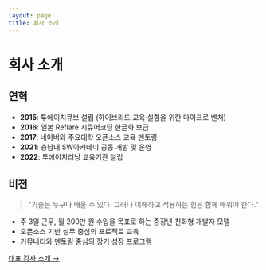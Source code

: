 ```yaml
---
layout: page
title: 회사 소개
---
```


# 회사 소개

## 연혁
- **2015**: 투에이치큐브 설립 (하이브리드 교육 실험을 위한 마이크로 벤처)
- **2016**: 일본 Reflare 시큐어코딩 한글화 보급
- **2017**: 네이버와 주요대학 오픈소스 교육 멘토링
- **2021**: 충남대 SW아카데미 공동 개발 및 운영
- **2022**: 투에이치러닝 교육기관 설립

## 비전

> "기술은 누구나 배울 수 있다. 그러나 이해하고 적용하는 힘은 함께 배워야 한다."

- 주 3일 근무, 월 200만 원 수입을 목표로 하는 중장년 친화형 개발자 모델
- 오픈소스 기반 실무 중심의 프로젝트 교육
- 커뮤니티와 멘토링 중심의 장기 성장 프로그램

[대표 강사 소개 →](teams.md)

